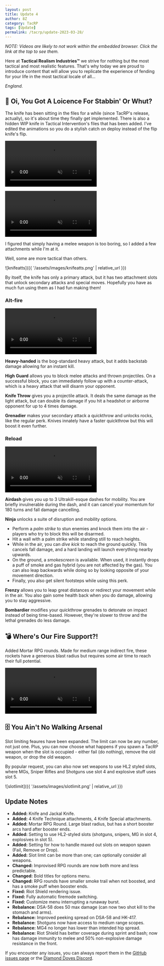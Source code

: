 ```yaml
---
layout: post
title: Update 4
author: 8Z
category: TacRP
tags: [Update]
permalink: /tacrp/update-2023-03-28/
---
```

*NOTE: Videos are likely to not work within the embedded browser. Click the link at the top to see them.*

Here at **Tactical Realism Industries™** we strive for nothing but the most tactical and most realistic features. That's why today we are proud to introduce content that will allow you to replicate the experience of fending for your life in the most tactical locale of all...

*England.*

## 🔪 Oi, You Got A Loicence For Stabbin' Or Whut?

The knife has been sitting in the files for a while (since TacRP's release, actually), so it's about time they finally get implemented. There is also a hidden WIP knife in Tactical Intervention's files that has been added. I've edited the animations so you do a stylish catch on deploy instead of the flip knife's flip.

<p><video muted src="{{ '/assets/videos/knife.mp4' | relative_url }}" controls="controls" style="max-width: 100%;"></video></p>
<p><video muted src="{{ '/assets/videos/jackal.mp4' | relative_url }}" controls="controls" style="max-width: 100%;"></video></p>

I figured that simply having a melee weapon is too boring, so I added a few attachments while I'm at it.

Well, some are more tactical than others.

![knifeatts]({{ '/assets/images/knifeatts.png' | relative_url }})

By itself, the knife has only a primary attack, but it has two attachment slots that unlock secondary attacks and special moves. Hopefully you have as much fun using them as I had fun making them!

### Alt-fire

<p><video muted src="{{ '/assets/videos/knifealt.mp4' | relative_url }}" controls="controls" style="max-width: 100%;"></video></p>

**Heavy-handed** is the bog-standard heavy attack, but it adds backstab damage allowing for an instant kill.

**High Guard** allows you to block melee attacks and thrown projectiles. On a successful block, you can immediately follow up with a counter-attack, which is a heavy attack that will disarm your opponent.

**Knife Throw** gives you a projectile attack. It deals the same damage as the light attack, but can double its damage if you hit a headshot or airborne opponent for up to 4 times damage.

**Grenadier** makes your secondary attack a quickthrow and unlocks rocks, like the regular perk. Knives innately have a faster quickthrow but this will boost it even further.

### Reload

<p><video muted src="{{ '/assets/videos/knifereload.mp4' | relative_url }}" controls="controls" style="max-width: 100%;"></video></p>

**Airdash** gives you up to 3 Ultrakill-esque dashes for mobility. You are briefly invulnerable during the dash, and it can cancel your momentum for 180 turns and fall damage cancelling.

**Ninja** unlocks a suite of disruption and mobility options.

- Perform a *palm strike* to stun enemies and knock them into the air - players who try to block this will be disarmed.
- Hit a wall with a palm strike while standing still to reach heights.
- While in the air, you can *dive kick* to reach the ground quickly. This cancels fall damage, and a hard landing will launch everything nearby upwards.
- On the ground, a *smokescreen* is available. When used, it instantly drops a puff of smoke and gas hybrid (you are not affected by the gas). You can also leap backwards while doing so by looking opposite of your movement direction.
- Finally, you also get silent footsteps while using this perk.

**Frenzy** allows you to leap great distances or redirect your movement while in the air. You also gain some health back when you do damage, allowing you to stay aggressive.

**Bombardier** modifies your quickthrow grenades to detonate on impact instead of being time-based. However, they're slower to throw and the lethal grenades do less damage.

## 💣 Where's Our Fire Support?!
Added Mortar RPG rounds. Made for medium range indirect fire, these rockets have a generous blast radius but requires some air time to reach their full potential.

<p><video muted src="{{ '/assets/videos/rpg_mortar.mp4' | relative_url }}" controls="controls" style="max-width: 100%;"></video></p>


## 🗄️ You Ain't No Walking Arsenal

Slot limiting feaures have been expanded. The limit can now be any number, not just one. Plus, you can now choose what happens if you spawn a TacRP weapon when the slot is occupied - either fail (do nothing), remove the old weapon, or drop the old weapon.

By popular request, you can also now set weapons to use HL2 styled slots, where MGs, Sniper Rifles and Shotguns use slot 4 and explosive stuff uses slot 5.

![slotlimit]({{ '/assets/images/slotlimit.png' | relative_url }})

## Update Notes

- **Added:** Knife and Jackal Knife.
- **Added:** 4 Knife Technique attachments, 4 Knife Special attachments.
- **Added:** Mortar RPG Round. Large blast radius, but has a short booster arcs hard after booster ends.
- **Added:** Setting to use HL2-styled slots (shotguns, snipers, MG in slot 4, explosives in slot 5).
- **Added:** Setting for how to handle maxed out slots on weapon spawn (Fail, Remove or Drop).
- **Added:** Slot limit can be more than one; can optionally consider all weapons.
- **Changed:** Improvised RPG rounds are now both more and less predictable.
- **Changed:** Bold titles for options menu.
- **Changed:** RPG rounds have smaller smoke trail when not boosted, and has a smoke puff when booster ends.
- **Fixed:** Riot Shield rendering issue.
- **Fixed:** Fully automatic firemode switching.
- **Fixed:** Customize menu interrupting a runaway burst.
- **Rebalance:** DSA-58 does 50 max damage (can now two shot kill to the stomach and arms).
- **Rebalance:** Improved peeking spread on DSA-58 and HK-417.
- **Rebalance:** Shotguns now have access to medium range scopes.
- **Rebalance:** MG4 no longer has lower than intended hip spread.
- **Rebalance:** Riot Shield has better coverage during sprint and bash; now has damage immunity to melee and 50% non-explosive damage resistance in the front.

If you encounter any issues, you can always report them in the [GitHub issues page](https://github.com/HaodongMo/tacrp/issues) or the [Diamond Doves Discord](https://discord.gg/gaHXusZ).